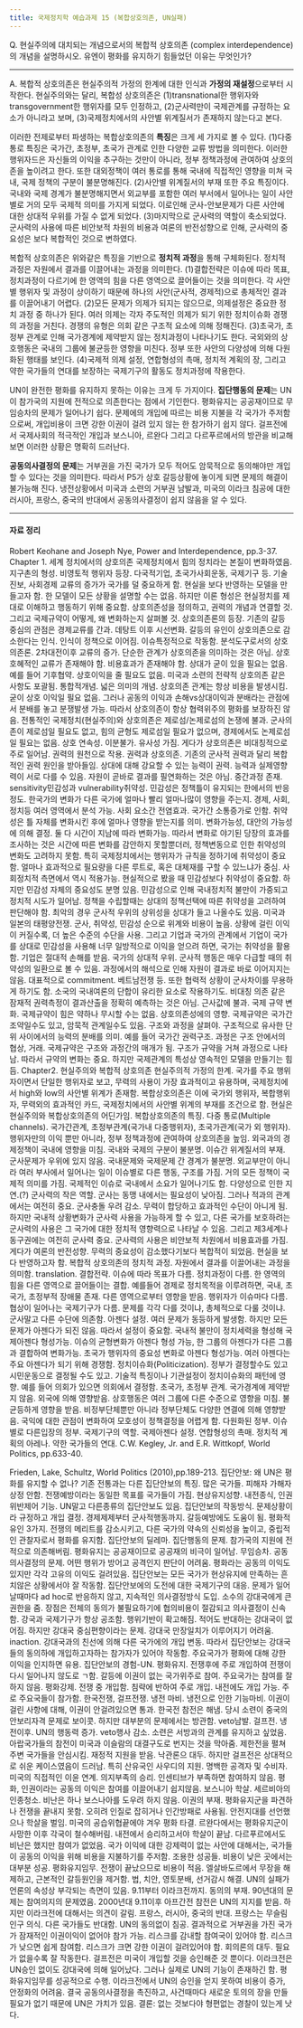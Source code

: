 ```yaml
---
title: 국제정치학 예습과제 15 (복합상호의존, UN실패)
---
```


Q. 현실주의에 대치되는 개념으로서의 복합적 상호의존 (complex interdependence)의 개념을 설명하시오. 유엔이 평화를 유지하기 힘들었던 이유는 무엇인가?

---

A. 복합적 상호의존은 현실주의적 가정의 한계에 대한 인식과 **가정의 재설정**으로부터 시작한다. 현실주의와는 달리, 복합성 상호의존은 (1)transnational한 행위자와 transgovernment한 행위자를 모두 인정하고, (2)군사력만이 국제관계를 규정하는 요소가 아니라고 보며, (3)국제정치에서의 사안별 위계질서가 존재하지 않는다고 본다.

이러한 전제로부터 파생하는 복합상호의존의 **특징**은 크게 세 가지로 볼 수 있다. (1)다중 통로 특징은 국가간, 초정부, 초국가 관계로 인한 다양한 교류 방법을 의미한다. 이러한 행위자드은 자신들의 이익을 추구하는 것만이 아니라, 정부 정책과정에 관여하여 상호의존을 높이려고 한다. 또한 대외정책이 여러 통로를 통해 국내에 직접적인 영향을 미쳐 국내, 국제 정책의 구분이 불분명해진다. (2)사안별 위계질서의 부재 또한 주요 특징이다. 국내와 국제 경계가 불분명해지면서 외교부를 포함한 여러 부서에서 일어나는 일이 사안별로 거의 모두 국제적 의미를 가지게 되었다. 이로인해 군사-안보문제가 다른 사안에 대한 상대적 우위를 가질 수 없게 되었다. (3)마지막으로 군사력의 역할이 축소되었다. 군사력의 사용에 따른 비안보적 차원의 비용과 여론의 반전성향으로 인해, 군사력의 중요성은 보다 복합적인 것으로 변하였다.

복합적 상호의존은 위와같은 특징을 기반으로 **정치적 과정**을 통해 구체화된다. 정치적 과정은 자원에서 결과를 이끌어내는 과정을 의미한다. (1)결합전략은 이슈에 따라 목표, 정치과정이 다르기에 한 영역의 힘을 다른 영역으로 끌어들이는 것을 의미한다. 각 사안별 행위자 및 과정이 상이하기 때문에 하나의 사안(군사적, 경제적)으로 총체적인 결과를 이끌어내기 어렵다. (2)모든 문제가 의제가 되지는 않으므로, 의제설정은 중요한 정치 과정 중 하나가 된다. 여러 의제는 각자 주도적인 의제가 되기 위한 정치이슈화 경쟁의 과정을 거친다. 경쟁의 유형은 의회 같은 구조적 요소에 의해 정해진다. (3)초국가, 초정부 관계로 인해 국가경계에 제약받지 않는 정치과정이 나타나기도 한다. 국외와의 상호행동은 국내의 그룹에 불균등한 영향을 미친다. 정부 또한 사안의 다양성에 의해 다원화된 행태를 보인다. (4)국제적 의제 설정, 연합형성의 촉매, 정치적 계획의 장, 그리고 약한 국가들의 연대를 보장하는 국제기구의 활동도 정치과정에 작용한다.

UN이 완전한 평화를 유지하지 못하는 이유는 크게 두 가지이다. **집단행동의 문제**는 UN이 참가국의 지원에 전적으로 의존한다는 점에서 기인한다. 평화유지는 공공재이므로 무임승차의 문제가 일어나기 쉽다. 문제에의 개입에 따르는 비용 지불을 각 국가가 주저함으로써, 개입비용이 크면 강한 이권이 걸려 있지 않는 한 참가하기 쉽지 않다. 걸프전에서 국제사회의 적극적인 개입과 보스니아, 르완다 그리고 다르푸르에서의 방관을 비교해보면 이러한 상황은 명확히 드러난다.

**공동의사결정의 문제**는 거부권을 가진 국가가 모두 적어도 암묵적으로 동의해야만 개입할 수 있다는 것을 의미한다. 따라서 P5가 상호 갈등상황에 놓이게 되면 문제의 해결이 불가능해 진다. 냉전상황에서 미국과 소련의 거부권 남발과, 미국의 이라크 침공에 대한 러시아, 프랑스, 중국의 반대에서 공동의사결정이 쉽지 않음을 알 수 있다.

---

#### 자료 정리

Robert Keohane and Joseph Nye, Power and Interdependence, pp.3-37.
Chapter 1. 세계 정치에서의 상호의존
 국제정치에서 힘의 정치라는 본질이 변화하였음. 지구촌의 형성. 비영토적 행위자 등장. 다국적기업, 초국가사회운동, 국제기구 등. 기술진보, 사회경제 교류의 증가가 국가를 덜 중요하게 함. 현실을 보다 반영하는 모델을 만들고자 함. 한 모델이 모든 상황을 설명할 수는 없음. 하지만 이론 형성은 현실정치를 제대로 이해하고 행동하기 위해 중요함. 상호의존성을 정의하고, 권력의 개념과 연결할 것. 그리고 국제규약이 어떻게, 왜 변화하는지 살펴볼 것.
 상호의존론의 등장. 기존의 갈등 중심의 관점은 경제교류를 간과. 데탕트 이후 시선변화. 갈등의 유인이 상호의존으로 감소한다는 인식. 인식이 정책으로 이어짐. 이슈특정적으로 작동함.
 분석도구로서의 상호의존론. 2차대전이후 교류의 증가. 단순한 관계가 상호의존을 의미하는 것은 아님. 상호 호혜적인 교류가 존재해야 함. 비용효과가 존재해야 함. 상대가 굳이 있을 필요는 없음. 예를 들어 기후협약. 상호이익을 줄 필요도 없음. 미국과 소련의 전략적 상호의존 같은 사항도 포괄됨. 통합적개념. 넓은 의미의 개념. 상호의존 관계는 항상 비용을 발생시킴. 굳이 상호 이익일 필요 없음. 그러나 공동의 이익과 손해vs상대이익과 분배라는 관점에서 분배를 놓고 분쟁발생 가능. 따라서 상호의존이 항상 협력위주의 평화를 보장하진 않음. 전통적인 국제정치(현실주의)와 상호의존은 제로섬/논제로섬의 논쟁에 불과. 군사의존이 제로섬일 필요도 없고, 힘의 균형도 제로섬일 필요가 없으며, 경제에서도 논제로섬일 필요는 없음. 상호 연속성. 이분불가. 유사성 가짐. 게다가 상호의존은 비대칭적으로 주로 일어남. 권력의 원천으로 작용.
 권력과 상호의존. 기존의 군사적 권력과 달리 복합적인 권력 원인을 받아들임. 상대에 대해 강요할 수 있는 능력이 권력. 능력과 실제영향력이 서로 다를 수 있음. 자원이 곧바로 결과를 필연화하는 것은 아님. 중간과정 존재. sensitivity민감성과 vulnerability취약성. 민감성은 정책틀이 유지되는 한에서의 반응정도. 한국가의 변화가 다른 국가에 얼마나 빨리 얼마나많이 영향을 주는지. 경제, 사회, 정치등 여러 영역에서 분석 가능. 사회 요소간 전염효과. 국가간 소통증가로 인함. 취약성은 틀 자체를 변화시킨 후에 얼마나 영향을 받는지를 의미. 변화가능성, 대안의 가능성에 의해 결정. 둘 다 시간이 지남에 따라 변화가능. 따라서 변화로 야기된 당장의 효과를 조사하는 것은 시간에 따른 변화를 감안하지 못할뿐더러, 정책변동으로 인한 취약성의 변화도 고려하지 못함. 특히 국제정치에서는 행위자가 규칙을 정하기에 취약성이 중요함. 얼마나 효과적으로 필요량을 다른 루트로, 혹은 대체재를 구할 수 있느냐가 중심. 사회정치적 측면에서 역시 적용가능. 현실적으로 봤을 때 민감성보다 취약성이 중요함. 하지만 민감성 자체의 중요성도 분명 있음. 민감성으로 인해 국내정치적 불만이 가중되고 정치적 시도가 일어남. 정책을 수립할때는 상대의 정책선택에 따른 취약성을 고려하여 판단해야 함. 최악의 경우 군사적 우위의 상위성을 상대가 들고 나올수도 있음. 미국과 일본의 태평양전쟁. 군사, 취약성, 민감성 순으로 위계와 비용이 높음. 상황에 걸린 이익이 커질수록, 더 높은 수준의 수단을 사용. 그리고 기업과 국가의 관계에서 기업이 국가를 상대로 민감성을 사용해 너무 일방적으로 이익을 얻으려 하면, 국가는 취약성을 활용함. 기업은 절대적 손해를 받음. 국가의 상대적 우위. 군사적 행동은 매우 다급할 때의 취약성의 일환으로 볼 수 있음. 과정에서의 해석으로 인해 자원이 결과로 바로 이어지지는 않음. 대표적으로 commitment. 베트남전쟁 등. 또한 협력적 상황이 군사차이를 무용하게 하기도 함. 소국의 국내여론의 단합이 유리한 요소로 작용하기도. 비대칭 의존 같은 잠재적 권력측정이 결과산출을 정확히 예측하는 것은 아님. 근사값에 불과.
 국제 규약 변화. 국제규약이 힘은 약하나 무시할 수는 없음. 상호의존성에의 영향. 국제규약은 국가간 조약일수도 있고, 암묵적 관계일수도 있음. 구조와 과정을 살펴야. 구조적으로 유사한 단위 사이에서의 능력의 분배를 의미. 예를 들어 국가간 권력구조. 과정은 구조 안에서의 협상, 거래. 국제규약은 구조와 과정간의 매개가 됨. 구조가 규약을 거쳐 과정으로 나타남. 따라서 규약의 변화는 중요. 하지만 국제관계의 특성상 영속적인 모델을 만들기는 힘듬.
Chapter2. 현실주의와 복합적 상호의존
 현실주의적 가정의 한계. 국가를 주요 행위자이면서 단일한 행위자로 보고, 무력의 사용이 가장 효과적이고 유용하며, 국제정치에서 high와 low의 사안별 위계가 존재함. 복합상호의존은 이에 국가외 행위자, 복합행위자, 무력외의 효과적인 카드, 국제정치에서의 사안별 위계의 부재를 조건으로 함. 현실은 현실주의와 복합상호의존의 어딘가임.
 복합상호의존의 특징. 다중 통로(Multiple channels). 국가간관계, 초정부관계(국가내 다중행위자), 초국가관계(국가 외 행위자). 행위자만의 이익 뿐만 아니라, 정부 정책과정에 관여하여 상호의존을 높임. 외국과의 경제정책이 국내에 영향을 미침. 국내와 국제의 구분이 불분명.
 이슈간 위계질서의 부재. 군사문제가 우위에 있지 않음. 국내문제와 국제문제 간 경계가 불분명. 외교부만이 아니라 여러 부사에서 일어나는 일이 이슈별로 다른 행동, 구조를 가짐. 거의 모든 정책이 국제적 의미를 가짐. 국제적인 이슈로 국내에서 소요가 일어나기도 함. 다양성으로 인한 지연.(?)
 군사력의 작은 역할. 군사는 동맹 내에서는 필요성이 낮아짐. 그러나 적과의 관계에서는 여전히 중요. 군사충돌 우려 감소. 무력이 합당하고 효과적인 수단이 아니게 됨. 하지만 국내적 상황변화가 군사력 사용을 가능하게 할 수 있고, 다른 국가를 보호하려는 군사력의 사용은 그 국가에 대한 정치적 영향력으로 나타날 수 있음. 그리고 제3세계나 동구권에는 여전히 군사력 중요. 군사력의 사용은 비안보적 차원에서 비용효과를 가짐. 게다가 여론의 반전성향. 무력의 중요성이 감소했다기보다 복합적이 되었음. 현실을 보다 반영하고자 함.
 복합적 상호의존의 정치적 과정. 자원에서 결과를 이끌어내는 과정을 의미함. translation. 결합전략. 이슈에 따라 목표가 다름. 정치과정이 다름. 한 영역의 힘을 다른 영역으로 끌어들이는 결합. 예를들어 경제로 정치목적을 이루려하면, 국내, 초국가, 초정부적 장애물 존재. 다른 영역으로부터 영향을 받음. 행위자가 이슈마다 다름. 협상이 일어나는 국제기구가 다름. 문제를 각각 다를 것이냐, 총체적으로 다룰 것이냐. 군사말고 다른 수단에 의존함.
 아젠다 설정. 여러 문제가 동등하게 발생함. 하지만 모든 문제가 아젠다가 되진 않음. 따라서 설정이 중요함. 국내적 불만이 정치세력을 형성해 국제아젠다 형성가능. 이슈의 균형변화가 아젠다 형성 가능, 한 그룹의 아젠다가 다른 그룹과 결합하여 변화가능. 초국가 행위자의 중요성 변화로 아젠다 형성가능. 여러 아젠다는 주요 아젠다가 되기 위해 경쟁함. 정치이슈화(Politicization). 정부가 결정할수도 있고 시민운동으로 결정될 수도 있고. 기술적 특징이나 기관설정이 정치이슈화의 패턴에 영향. 예를 들어 의회가 있으면 의회에서 결정함.
 초국가, 초정부 관계. 국가경계에 제약받지 않음. 외국에 의해 영향받음. 상호행동은 여러 그룹에 다른 수준으로 영향을 미침. 불균등하게 영향을 받음. 비정부단체뿐만 아니라 정부단체도 다양한 연결에 의해 영향받음. 국익에 대한 관점이 변화하여 모호성이 정책결정을 어렵게 함. 다원화된 정부. 이슈별로 다른입장의 정부.
 국제기구의 역할. 국제아젠다 설정. 연합형성의 촉매. 정치적 계획의 아레나. 약한 국가들의 연대.
C.W. Kegley, Jr. and E.R. Wittkopf, World Politics, pp.633-40.

Frieden, Lake, Schultz, World Politics (2010),pp.189-213.
집단안보: 왜 UN은 평화를 유지할 수 없나?
 기존 전통과는 다른 집단안보의 특징. 많은 국가들. 피해자 가해자 상정 안함. 전쟁예방이라는 동일한 목표를 국가들이 가짐. 현상유지성향. 내전종식, 인권위반제어 기능. UN말고 다른종류의 집단안보도 있음.
 집단안보의 작동방식. 문제상황이라 규정하고 개입 결정. 경제제제부터 군사적행동까지. 갈등예방에도 도움이 됨. 평화적 유인 3가지. 전쟁의 메리트를 감소시키고, 다른 국가의 약속의 신뢰성을 높이고, 중립적인 관찰자로서 평화를 유지함.
 집단안보의 딜레마. 집단행동의 문제. 참가국의 지원에 전적으로 의존해버림. 평화유지는 공공재이므로 공공재의 비극이 일어남. 무임승차. 공동의사결정의 문제. 어떤 행위가 방어고 공격인지 판단이 어려움. 평화라는 공동의 이익도 있지만 각각 고유의 이익도 걸려있음. 집단안보는 모든 국가가 현상유지에 만족하는 흔치않은 상황에서야 잘 작동함.
 집단안보에의 도전에 대한 국제기구의 대응. 문제가 일어날때마다 ad hoc로 반응하지 않고, 지속적인 의사결정방식 도입. 소수의 강대국에게 큰 권한을 줌. 장점은 전체의 동의가 불필요하기에 협의비용이 절감되고 의사결정이 신속함. 강국과 국제기구가 항상 공조함. 행위기반이 확고해짐. 적어도 반대하는 강대국이 없어짐. 하지만 강대국 중심편향이라는 문제. 강대국 만장일치가 이루어지기 어려움. inaction. 강대국과의 친선에 의해 다른 국가에의 개입 변동. 따라서 집단안보는 강대국들의 동의하에 개입하고자하는 참가자가 있어야 작동함. 주요국가가 평화에 대해 강한 이익을 인지하면 유용.
 집단안보의 경험-UN. 평화유지. 전쟁후에 주로 개입하여 전쟁이 다시 일어나지 않도로 ㄱ함. 갈등에 이권이 없는 국가위주로 참여. 주요국가는 참여를 잘 하지 않음. 평화강제. 전쟁 중 개입함. 침략에 반하여 주로 개입. 내전에도 개입 가능. 주로 주요국들이 참가함. 한국전쟁, 걸프전쟁.
 냉전 마비. 냉전으로 인한 기능마비. 이권이 걸린 사항에 대해, 이권이 안걸려있으면 통과. 한국전 참전은 해냄. 당시 소련이 중국의 안보리자격 문제로 보이콧. 하지만 대부분의 문제에서는 방관함. veto남발.
 걸프전. 냉전이후. UN의 행동력 증가. veto행사 감소. 소련은 서방과의 관계를 유지하고 싶었음. 아랍국가들의 참전이 미국과 이슬람의 대결구도로 번지는 것을 막아줌. 제한전을 펼쳐 주변 국가들을 안심시킴. 재정적 지원을 받음. 낙관론으 대두. 하지만 걸프전은 상대적으로 쉬운 케이스였음이 드러남. 특히 산유국인 사우디의 지원. 명백한 공격자 및 수비자. 미국의 직접적인 이윤 연계.
 의지부족의 승리. 인센티브가 부족하면 참여하지 않음. 평화, 인권이라는 공동의 이익은 참여를 이끌어내기 쉽지않음. 보스니아 학살. 세르비아의 인종청소. 비난은 하나 보스나아를 도우려 하지 않음. 이권의 부재. 평화유지군을 파견하나 전쟁을 끝내지 못함. 오히려 인질로 잡히거나 인간방패로 사용됨. 안전지대를 선언했으나 학살을 벌임. 미국의 공습위협끝에야 겨우 평화 타결. 르완다에서는 평화유지군이 사망한 이후 각국이 철수해버림. 내전에서 승리하고서야 학살이 끝남. 다르푸르에서도 비난은 했지만 참여가 없었음. 국가 이익에 대한 강제력이 없는 사안에 대해서는, 국가들이 공동의 이익을 위해 비용을 지불하기를 주저함.
 조용한 성공들. 비용이 낮은 곳에서는 대부분 성공. 평화유지임무. 전쟁이 끝났으므로 비용이 적음. 엘살바도르에서 무장을 해제하고, 근본적인 갈등원인을 제거함. 법, 치안, 영토분배, 선거감시 해결. UN의 실패가 언론의 속성상 부각되는 측면이 있음.
 9.11부터 이라크전까지. 동의의 부재. 90년대의 문제는 참여의지의 문제였음. 2000년대 9.11이후 아프간전 참전은 UN의 지지를 받음. 하지만 이라크전에 대해서는 의견이 갈림. 프랑스, 러시아, 중국의 반대. 프랑스는 무슬림인구 의식. 다른 국가들도 반대함. UN의 동의없이 침공.
 결과적으로 거부권을 가진 국가가 잠재적인 이권이익이 없어야 참가 가능. 리스크를 감내할 참여국이 있어야 함. 리스크가 낮으면 쉽게 참여함. 리스크가 크면 강한 이권이 걸려있어야 함. 회의론의 대두. 필요가 없을수록 잘 작동한다. 걸프전은 미국이 개입할 것을 승인해준 것 뿐이다. 이라크전은 UN승인 없이도 강대국에 의해 일어났다. 그러나 실제로 UN의 기능이 존재하긴 함. 평화유지임무를 성공적으로 수행. 이라크전에서 UN의 승인을 얻지 못하여 비용이 증가, 안정화의 어려움. 결국 공동의사결정을 촉진하고, 사건때마다 새로운 토의의 장을 만들 필요가 없기 때문에 UN은 가치가 있음.
 결론: 없는 것보다야 형편없는 경찰이 있는게 낫다. 
